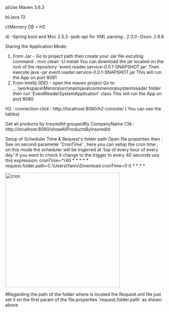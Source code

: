 a)Use Maven 3.6.3

b)Java 13

c)Memory DB = H2

d) -Spring boot and Mvc 2.5.3
   -jaxb-api for XML parsing : 2.3.0
   -Gson: 2.8.6

Staring the Application Mode:
1) From Jar - Go to project path then create your Jar file excuting command : mvn clean -U install
You can download the  jar located on the root of the repository 'event.reader.service-0.0.1-SNAPSHOT.jar'
Then execute java -jar event.reader.service-0.0.1-SNAPSHOT.jar
This will run the App on port 8081
2) From Intellij (IDE) - open the maven project 
Go to ....\workspace\Menora\src\main\java\com\menora\system\reader folder then run 'EventReaderSystemApplication' class
This will run the App on port 8080

H2 : connection
click : http://localhost:8080/h2-console/ ( You can see the tables)

Get all products by InsuredId groupedBy CompanyName
Clik : http://localhost:8080/showAllProductsByInsuredId


Setup of Scheduler Time & Request's folder path 
Open file.properties then :
See on second parameter 'CronTime' , here you can setup the cron time , on this mode the scheduler will be trigerred at 'top of every hour of every day'
If you want to check it change to the trigger to every 40 seconds use this expression: cronTime=*/40 * * * * *
request.folder.path=C:\\Users\\Yaniv\\Download
cronTime=0 0 * * * *

<img width="363" alt="cron" src="https://user-images.githubusercontent.com/94252702/141673988-ebbdd475-7e67-44a3-93e1-716cb70e340a.PNG">


#Regarding the path of the folder where is located the Request.xml file just set it on the first param of the file.properties 'request.folder.path' as shown above
